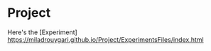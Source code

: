 # Project
Here's the [Experiment] https://miladrouygari.github.io/Project/ExperimentsFiles/index.html



